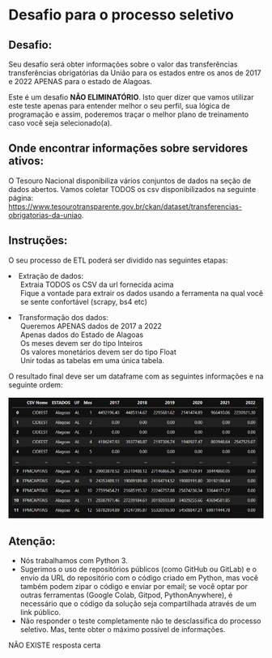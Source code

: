 # Desafio para o processo seletivo

## Desafio:

Seu desafio será obter informações sobre o valor das transferências transferências obrigatórias da União para os estados entre os anos de 2017 e 2022 APENAS para o estado de Alagoas. 

Este é um desafio <b>NÃO ELIMINATÓRIO</b>. Isto quer dizer que vamos utilizar este teste apenas para entender melhor o seu perfil, sua lógica de programação e assim, poderemos traçar o melhor plano de treinamento caso você seja selecionado(a).

## Onde encontrar informações sobre servidores ativos: 

O Tesouro Nacional disponibiliza vários conjuntos de dados na seção de dados abertos. Vamos coletar TODOS os csv disponibilizados na seguinte página: https://www.tesourotransparente.gov.br/ckan/dataset/transferencias-obrigatorias-da-uniao.


## Instruções:

O seu processo de ETL poderá ser dividido nas seguintes etapas:
 <li>
 Extração de dados:
 <ol>
 Extraia TODOS os CSV da url fornecida acima<br>
 Fique a vontade para extrair os dados usando a ferramenta na qual você se sente confortável (scrapy, bs4 etc)<br>
 </ol>
 <li>
 Transformação dos dados:
 <ol>
 Queremos APENAS dados de 2017 a 2022<br>
 Apenas dados do Estado de Alagoas<br>
 Os meses devem ser do tipo Inteiros<br>
 Os valores monetários devem ser do tipo Float<br>
 Unir todas as tabelas em uma única tabela.<br>
 </ol>
 </li>
 
O resultado final deve ser um dataframe com as seguintes informações e na seguinte ordem:<br>
<br>
![imagem](tabela_final.png)
<br>
## Atenção:

<ul>
    <li>Nós trabalhamos com Python 3.</li>
    <li>Sugerimos o uso de repositórios públicos (como GitHub ou GitLab) e o envio da URL do repositório com o código criado em Python, mas você também podem zipar o código e enviar por email; se você optar por outras ferramentas (Google Colab, Gitpod, PythonAnywhere), é necessário que o código da solução seja compartilhada através de um link público.</li>
    <li>Não responder o teste completamente não te desclassifica do processo seletivo. Mas, tente obter o máximo possível de informações. </li>
    
</ul>

NÃO EXISTE resposta certa

